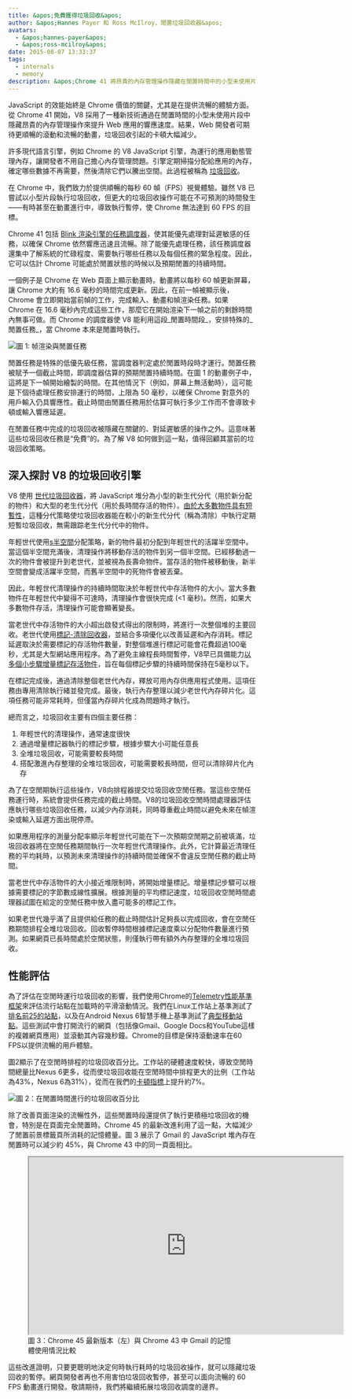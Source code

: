 ```yaml
---
title: &apos;免費獲得垃圾回收&apos;
author: &apos;Hannes Payer 和 Ross McIlroy，閒置垃圾回收器&apos;
avatars:
  - &apos;hannes-payer&apos;
  - &apos;ross-mcilroy&apos;
date: 2015-08-07 13:33:37
tags:
  - internals
  - memory
description: &apos;Chrome 41 將昂貴的內存管理操作隱藏在閒置時間中的小型未使用片段，減少卡頓。&apos;
---
```

JavaScript 的效能始終是 Chrome 價值的關鍵，尤其是在提供流暢的體驗方面。從 Chrome 41 開始，V8 採用了一種新技術通過在閒置時間的小型未使用片段中隱藏昂貴的內存管理操作來提升 Web 應用的響應速度。結果，Web 開發者可期待更順暢的滾動和流暢的動畫，垃圾回收引起的卡頓大幅減少。

<!--truncate-->
許多現代語言引擎，例如 Chrome 的 V8 JavaScript 引擎，為運行的應用動態管理內存，讓開發者不用自己擔心內存管理問題。引擎定期掃描分配給應用的內存，確定哪些數據不再需要，然後清除它們以騰出空間。此過程被稱為 [垃圾回收](https://en.wikipedia.org/wiki/Garbage_collection_(computer_science))。

在 Chrome 中，我們致力於提供順暢的每秒 60 幀（FPS）視覺體驗。雖然 V8 已嘗試以小型片段執行垃圾回收，但更大的垃圾回收操作可能在不可預測的時間發生——有時甚至在動畫進行中，導致執行暫停，使 Chrome 無法達到 60 FPS 的目標。

Chrome 41 包括 [Blink 渲染引擎的任務調度器](https://blog.chromium.org/2015/04/scheduling-tasks-intelligently-for_30.html)，使其能優先處理對延遲敏感的任務，以確保 Chrome 依然響應迅速且流暢。除了能優先處理任務，該任務調度器還集中了解系統的忙碌程度、需要執行哪些任務以及每個任務的緊急程度。因此，它可以估計 Chrome 可能處於閒置狀態的時候以及預期閒置的持續時間。

一個例子是 Chrome 在 Web 頁面上顯示動畫時。動畫將以每秒 60 幀更新屏幕，讓 Chrome 大約有 16.6 毫秒的時間完成更新。因此，在前一幀被顯示後，Chrome 會立即開始當前幀的工作，完成輸入、動畫和幀渲染任務。如果 Chrome 在 16.6 毫秒內完成這些工作，那麼它在開始渲染下一幀之前的剩餘時間內無事可做。而 Chrome 的調度器使 V8 能利用這段_閒置時間段_，安排特殊的_閒置任務_，當 Chrome 本來是閒置時執行。

![圖 1: 帧渲染與閒置任務](/_img/free-garbage-collection/frame-rendering.png)

閒置任務是特殊的低優先級任務，當調度器判定處於閒置時段時才運行。閒置任務被賦予一個截止時間，即調度器估算的預期閒置持續時間。在圖 1 的動畫例子中，這將是下一幀開始繪製的時間。在其他情況下（例如，屏幕上無活動時），這可能是下個待處理任務安排運行的時間，上限為 50 毫秒，以確保 Chrome 對意外的用戶輸入仍具響應性。截止時間由閒置任務用於估算可執行多少工作而不會導致卡頓或輸入響應延遲。

在閒置任務中完成的垃圾回收被隱藏在關鍵的、對延遲敏感的操作之外。這意味著這些垃圾回收任務是“免費”的。為了解 V8 如何做到這一點，值得回顧其當前的垃圾回收策略。

## 深入探討 V8 的垃圾回收引擎

V8 使用 [世代垃圾回收器](http://www.memorymanagement.org/glossary/g.html#term-generational-garbage-collection)，將 JavaScript 堆分為小型的新生代分代（用於新分配的物件）和大型的老生代分代（用於長時間存活的物件）。[由於大多數物件具有短暫性](http://www.memorymanagement.org/glossary/g.html#term-generational-hypothesis)，這種分代策略使垃圾回收器能在較小的新生代分代（稱為清除）中執行定期短暫垃圾回收，無需跟踪老生代分代中的物件。

年輕世代使用[s半空間](http://www.memorymanagement.org/glossary/s.html#semi.space)分配策略，新的物件最初分配到年輕世代的活躍半空間中。當這個半空間充滿後，清理操作將移動存活的物件到另一個半空間。已經移動過一次的物件會被提升到老世代，並被視為長壽命物件。當存活的物件被移動後，新半空間會變成活躍半空間，而舊半空間中的死物件會被丟棄。

因此，年輕世代清理操作的持續時間取決於年輕世代中存活物件的大小。當大多數物件在年輕世代中變得不可達時，清理操作會很快完成 (&lt;1 毫秒)。然而，如果大多數物件存活，清理操作可能會顯著變長。

當老世代中存活物件的大小超出啟發式得出的限制時，將進行一次整個堆的主要回收。老世代使用[標記-清除回收器](http://www.memorymanagement.org/glossary/m.html#term-mark-sweep)，並結合多項優化以改善延遲和內存消耗。標記延遲取決於需要標記的存活物件數量，對整個堆進行標記可能會花費超過100毫秒，尤其是大型網站應用程序。為了避免主線程長時間暫停，V8早已具備能力[以多個小步驟增量標記存活物件](https://blog.chromium.org/2011/11/game-changer-for-interactive.html)，旨在每個標記步驟的持續時間保持在5毫秒以下。

在標記完成後，通過清除整個老世代內存，釋放可用內存供應用程式使用。這項任務由專用清除執行緒並發完成。最後，執行內存整理以減少老世代內存碎片化。這項任務可能非常耗時，但僅當內存碎片化成為問題時才執行。

總而言之，垃圾回收主要有四個主要任務：

1. 年輕世代的清理操作，通常速度很快
2. 通過增量標記器執行的標記步驟，根據步驟大小可能任意長
3. 全堆垃圾回收，可能需要較長時間
4. 搭配激進內存整理的全堆垃圾回收，可能需要較長時間，但可以清除碎片化內存

為了在空閒期執行這些操作，V8向排程器提交垃圾回收空閒任務。當這些空閒任務運行時，系統會提供任務完成的截止時間。V8的垃圾回收空閒時間處理器評估應執行哪些垃圾回收任務，以減少內存消耗，同時尊重截止時間以避免未來在幀渲染或輸入延遲方面出現停滯。

如果應用程序的測量分配率顯示年輕世代可能在下一次預期空閒期之前被填滿，垃圾回收器將在空閒任務期間執行一次年輕世代清理操作。此外，它計算最近清理任務的平均耗時，以預測未來清理操作的持續時間並確保不會違反空閒任務的截止時間。

當老世代中存活物件的大小接近堆限制時，將開始增量標記。增量標記步驟可以根據需要標記的字節數成線性擴展。根據測量的平均標記速度，垃圾回收空閒時間處理器試圖在給定的空閒任務中放入盡可能多的標記工作。

如果老世代幾乎滿了且提供給任務的截止時間估計足夠長以完成回收，會在空閒任務期間排程全堆垃圾回收。回收暫停時間根據標記速度乘以分配物件數量進行預測。如果網頁已長時間處於空閒狀態，則僅執行帶有額外內存整理的全堆垃圾回收。

## 性能評估

為了評估在空閒時運行垃圾回收的影響，我們使用Chrome的[Telemetry性能基準框架](https://www.chromium.org/developers/telemetry)來評估流行站點在加載時的平滑滾動情況。我們在Linux工作站上基準測試了[排名前25的站點](https://code.google.com/p/chromium/codesearch#chromium/src/tools/perf/benchmarks/smoothness.py&l=15)，以及在Android Nexus 6智慧手機上基準測試了[典型移動站點](https://code.google.com/p/chromium/codesearch#chromium/src/tools/perf/benchmarks/smoothness.py&l=104)。這些測試中會打開流行的網頁（包括像Gmail、Google Docs和YouTube這樣的複雜網頁應用）並滾動其內容幾秒鐘。Chrome的目標是保持滾動速率在60 FPS以提供流暢的用戶體驗。

圖2顯示了在空閒時排程的垃圾回收百分比。工作站的硬體速度較快，導致空閒時間總量比Nexus 6更多，從而使垃圾回收能在空閒時間中排程更大的比例（工作站為43%，Nexus 6為31%），從而在我們的[卡頓指標](https://www.chromium.org/developers/design-documents/rendering-benchmarks)上提升約7%。

![圖 2：在閒置時間進行的垃圾回收百分比](/_img/free-garbage-collection/idle-time-gc.png)

除了改善頁面渲染的流暢性外，這些閒置時段還提供了執行更積極垃圾回收的機會，特別是在頁面完全閒置時。Chrome 45 的最新改進利用了這一點，大幅減少了閒置前景標籤頁所消耗的記憶體量。圖 3 展示了 Gmail 的 JavaScript 堆內存在閒置時可以減少約 45%，與 Chrome 43 中的同一頁面相比。

<figure>
  <div class="video video-16:9">
    <iframe src="https://www.youtube.com/embed/ij-AFUfqFdI" width="640" height="360" loading="lazy"></iframe>
  </div>
  <figcaption>圖 3：Chrome 45 最新版本（左）與 Chrome 43 中 Gmail 的記憶體使用情況比較</figcaption>
</figure>

這些改進證明，只要更聰明地決定何時執行耗時的垃圾回收操作，就可以隱藏垃圾回收的暫停。網頁開發者再也不用害怕垃圾回收暫停，甚至可以面向流暢的 60 FPS 動畫進行開發。敬請期待，我們將繼續拓展垃圾回收調度的邊界。
